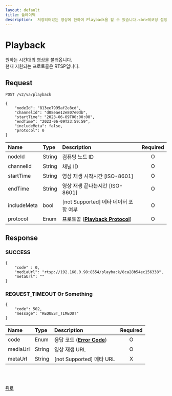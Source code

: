 ```yaml
---
layout: default
title: 플레이백
description:  저장되어있는 영상에 한하여 Playback을 할 수 있습니다.<br>레코딩 설정이 선행 되어야 합니다.
---
```


# Playback

원하는 시간대의 영상을 불러옵니다.
<br>
현재 지원되는 프로토콜은 RTSP입니다.

## Request
```
POST /v2/va/playback

{
    "nodeId": "813ee7995af2e8cd",
    "channelId": "d08eae12e807e0db",
    "startTime": "2023-06-09T00:00:00",
    "endTime": "2023-06-09T23:59:59",
    "includeMeta": false,
    "protocol": 0
}
```

| Name | Type | Description | Required |
| :---- | :---- | :---- |:----: |
| nodeId | String | 컴퓨팅 노드 ID | O |
| channelId | String | 채널 ID | O |
| startTime | String | 영상 재생 시작시간 [ISO-8601] | O |
| endTime | String | 영상 재생 끝나는시간 [ISO-8601] | O |
| includeMeta | bool | [not Supported] 메타 데이터 포함 여부 | O |
| protocol | Enum | 프로토콜 (**[Playback Protocol](../common/models.html#playback-protocol)**)| O |

## Response

###  SUCCESS
```
{
    "code" : 0,
    "mediaUrl": "rtsp://192.168.0.98:8554/playback/8ca28b54ec156338",
    "metaUrl": ""
}
```

### REQUEST_TIMEOUT Or Something
```
{
    "code": 502,
    "message": "REQUEST_TIMEOUT"
}
```

| Name | Type | Description | Required |
| :---- | :---- |:---- |:----: |
| code | Enum | 응답 코드 (**[Error Code](../common/models.html#error-code)**) | O |
| mediaUrl | String | 영상 재생 URL | O |
| metaUrl | String | [not Supported] 메타 URL | X |



<br><br>

[뒤로](../../../../../index.html)